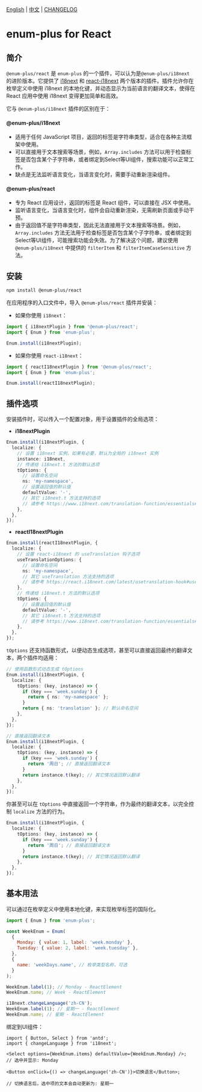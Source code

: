 <!-- markdownlint-disable MD001 MD009 MD033 MD041 -->

[English](./README.md) | [中文](./README.zh-CN.md) | [CHANGELOG](./CHANGELOG.md)

# enum-plus for React

## 简介

`@enum-plus/react` 是 `enum-plus` 的一个插件，可以认为是`@enum-plus/i18next` 的进阶版本。它提供了 [i18next](https://www.i18next.com/) 和 [react-i18next](https://react.i18next.com/getting-started) 两个版本的插件。插件允许你在枚举定义中使用 i18next 的本地化键，并动态显示为当前语言的翻译文本，使得在 React 应用中使用 i18next 变得更加简单和高效。

它与 `@enum-plus/i18next` 插件的区别在于：

#### **@enum-plus/i18next**

- 适用于任何 JavaScript 项目，返回的标签是字符串类型，适合在各种主流框架中使用。
- 可以直接用于文本搜索等场景，例如，`Array.includes` 方法可以用于检查标签是否包含某个子字符串，或者绑定到Select等UI组件，搜索功能可以正常工作。
- 缺点是无法监听语言变化，当语言变化时，需要手动重新渲染组件。

#### **@enum-plus/react**

- 专为 React 应用设计，返回的标签是 React 组件，可以直接在 JSX 中使用。
- 监听语言变化，当语言变化时，组件会自动重新渲染，无需刷新页面或手动干预。
- 由于返回值不是字符串类型，因此无法直接用于文本搜索等场景。例如，`Array.includes` 方法无法用于检查标签是否包含某个子字符串，或者绑定到Select等UI组件，可能搜索功能会失效。为了解决这个问题，建议使用 `@enum-plus/i18next` 中提供的 `filterItem` 和 `filterItemCaseSensitive` 方法。

## 安装

```bash
npm install @enum-plus/react
```

在应用程序的入口文件中，导入 `@enum-plus/react` 插件并安装：

- 如果你使用 `i18next`：

```js
import { i18nextPlugin } from '@enum-plus/react';
import { Enum } from 'enum-plus';

Enum.install(i18nextPlugin);
```

- 如果你使用 `react-i18next`：

```js
import { reactI18nextPlugin } from '@enum-plus/react';
import { Enum } from 'enum-plus';

Enum.install(reactI18nextPlugin);
```

## 插件选项

安装插件时，可以传入一个配置对象，用于设置插件的全局选项：

- **i18nextPlugin**

```ts
Enum.install(i18nextPlugin, {
  localize: {
    // 设置 i18next 实例，如果有必要，默认为全局的 i18next 实例
    instance: i18next,
    // 传递给 i18next.t 方法的默认选项
    tOptions: {
      // 设置命名空间
      ns: 'my-namespace',
      // 设置返回值的默认值
      defaultValue: '-',
      // 其它 i18next.t 方法支持的选项
      // 请参考 https://www.i18next.com/translation-function/essentials#overview-options
    },
  },
});
```

- **reactI18nextPlugin**

```ts
Enum.install(reactI18nextPlugin, {
  localize: {
    // 设置 react-i18next 的 useTranslation 钩子选项
    useTranslationOptions: {
      // 设置命名空间
      ns: 'my-namespace',
      // 其它 useTranslation 方法支持的选项
      // 请参考 https://react.i18next.com/latest/usetranslation-hook#usetranslation-params
    },
    // 传递给 i18next.t 方法的默认选项
    tOptions: {
      // 设置返回值的默认值
      defaultValue: '-',
      // 其它 i18next.t 方法支持的选项
      // 请参考 https://www.i18next.com/translation-function/essentials#overview-options
    },
  },
});
```

`tOptions` 还支持函数形式，以便动态生成选项，甚至可以直接返回最终的翻译文本，两个插件均适用：

```ts
// 使用函数形式动态生成 tOptions
Enum.install(i18nextPlugin, {
  localize: {
    tOptions: (key, instance) => {
      if (key === 'week.sunday') {
        return { ns: 'my-namespace' };
      }
      return { ns: 'translation' }; // 默认命名空间
    },
  },
});

// 直接返回翻译文本
Enum.install(i18nextPlugin, {
  localize: {
    tOptions: (key, instance) => {
      if (key === 'week.sunday') {
        return '周日'; // 直接返回翻译文本
      }
      return instance.t(key); // 其它情况返回默认翻译
    },
  },
});
```

你甚至可以在 `tOptions` 中直接返回一个字符串，作为最终的翻译文本，以完全控制 `localize` 方法的行为。

```ts
Enum.install(i18nextPlugin, {
  localize: {
    tOptions: (key, instance) => {
      if (key === 'week.sunday') {
        return '周日'; // 直接返回翻译文本
      }
      return instance.t(key); // 其它情况返回默认翻译
    },
  },
});
```

## 基本用法

可以通过在枚举定义中使用本地化键，来实现枚举标签的国际化。

```js
import { Enum } from 'enum-plus';

const WeekEnum = Enum(
  {
    Monday: { value: 1, label: 'week.monday' },
    Tuesday: { value: 2, label: 'week.tuesday' },
  },
  {
    name: 'weekDays.name', // 枚举类型名称，可选
  }
);

WeekEnum.label(1); // Monday - ReactElement
WeekEnum.name; // Week - ReactElement

i18next.changeLanguage('zh-CN');
WeekEnum.label(1); // 星期一 - ReactElement
WeekEnum.name; // 星期 - ReactElement
```

绑定到UI组件：

```tsx
import { Button, Select } from 'antd';
import { changeLanguage } from 'i18next';

<Select options={WeekEnum.items} defaultValue={WeekEnum.Monday} />;
// 选中并显示: Monday

<Button onClick={() => changeLanguage('zh-CN')}>切换语言</Button>;

// 切换语言后，选中项的文本会自动更新为: 星期一
```

